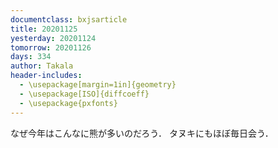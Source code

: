 ```yaml
---
documentclass: bxjsarticle
title: 20201125
yesterday: 20201124
tomorrow: 20201126
days: 334
author: Takala
header-includes:
  - \usepackage[margin=1in]{geometry}
  - \usepackage[ISO]{diffcoeff}
  - \usepackage{pxfonts}
---
```



なぜ今年はこんなに熊が多いのだろう．
タヌキにもほぼ毎日会う．
